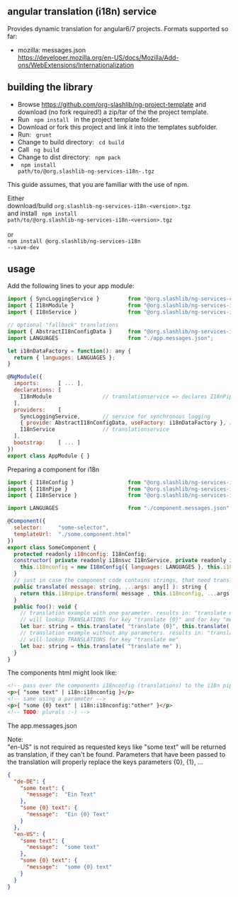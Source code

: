 ## angular translation (i18n) service ##

Provides dynamic translation for angular6/7 projects. Formats supported so far:
- mozilla: messages.json<br />
  https://developer.mozilla.org/en-US/docs/Mozilla/Add-ons/WebExtensions/Internationalization

## building the library ##

* Browse https://github.com/org-slashlib/ng-project-template and download (no fork required!) a zip/tar of the the project template.
* Run <code> npm install </code> in the project template folder.
* Download or fork this project and link it into the templates subfolder.
* Run: <code> grunt </code>
* Change to build directory: <code> cd build </code>
* Call <code> ng build </code>
* Change to dist directory: <code> npm pack </code>
* <code> npm install path/to/@org.slashlib-ng-services-i18n-<version>.tgz</code>

This guide assumes, that you are familiar with the use of npm.  

Either<br />
download/build <code>org.slashlib-ng-services-i18n-&lt;version&gt;.tgz</code><br />
and install <code> npm install path/to/@org.slashlib-ng-services-i18n-&lt;version&gt;.tgz</code><br />
<br />
or<br/>
<code>npm install @org.slashlib/ng-services-i18n --save-dev</code>

## usage ##

Add the following lines to your app module:

```javascript
import { SyncLoggingService }         from "@org.slashlib/ng-services-core";
import { I18nModule }                 from "@org.slashlib/ng-services-i18n";
import { I18nService }                from "@org.slashlib/ng-services-i18n";

// optional "fallback" translations
import { AbstractI18nConfigData }     from "@org.slashlib/ng-services-i18n";
import LANGUAGES                      from "./app.messages.json";

let i18nDataFactory = function(): any {
  return { languages: LANGUAGES };
}

@NgModule({
  imports:      [ ... ],
  declarations: [
    I18nModule                // translationservice => declares I18nPipe
  ],
  providers:    [
    SyncLoggingService,       // service for synchronous logging
    { provide: AbstractI18nConfigData, useFactory: i18nDataFactory }, // optional
    I18nService               // translationservice
  ],
  bootstrap:    [ ... ]
})
export class AppModule { }
```

Preparing a component for i18n

```javascript
import { I18nConfig }                 from "@org.slashlib/ng-services-i18n";
import { I18nPipe }                   from "@org.slashlib/ng-services-i18n";
import { I18nService }                from "@org.slashlib/ng-services-i18n";

import LANGUAGES                      from "./component.messages.json";

@Component({
  selector:     "some-selector",
  templateUrl:  "./some.component.html"
})
export class SomeComponent {
  protected readonly i18nconfig: I18nConfig;
  constructor( private readonly i18nsvc I18nService, private readonly i18npipe I18nPipe ) {
    this.i18nconfig = new I18nConfig({ languages: LANGUAGES }, this.i18nsvc.preferred );
  }
  // just in case the component code contains strings, that need translation  
  public translate( message: string, ...args: any[] ): string {
    return this.i18npipe.transform( message , this.i18nconfig, ...args );
  }
  public foo(): void {
    // translation example with one parameter. results in: "translate me" => "übersetze mich"
    // will lookup TRANSLATIONS for key "translate {0}" and for key "me"
    let bar: string = this.translate( "translate {0}", this.translate( "me" ));
    // translation example without any parameters. results in: "translate me" => "übersetze mich"
    // will lookup TRANSLATIONS for key "translate me"
    let baz: string = this.translate( "translate me" );
  }
}

```

The components html might look like:

```html
<!-- pass over the components i18nconfig (translations) to the i18n pipe -->
<p>{ "some text" | i18n:i18nconfig }</p>
<!-- same using a parameter -->
<p>{ "some {0} text" | i18n:i18nconfig:"other" }</p>
<!-- TODO: plurals :-) -->
```

The app.messages.json<br />
<p>Note:<br />
   "en-US" is not required as requested keys like "some text" will be returned as translation, if they can't be found.
   Parameters that have been passed to the translation will properly replace the keys parameters {0}, {1}, ...
</p>

```json
{
  "de-DE": {
    "some text": {
      "message":  "Ein Text"
    },
    "some {0} text": {
      "message":  "Ein {0} Text"
    }
  },
  "en-US": {
    "some text": {
      "message":  "some text"
    },
    "some {0} text": {
      "message":  "some {0} text"
    }
  }
}

```
